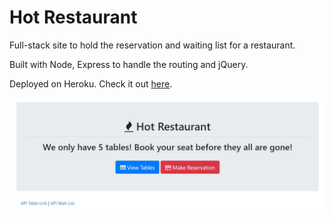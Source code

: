 # Hot Restaurant

Full-stack site to hold the reservation and waiting list for a restaurant.

Built with Node, Express to handle the routing and jQuery.

Deployed on Heroku. Check it out [here](https://glacial-sands-71239.herokuapp.com/).

![screenshot](/Capture.JPG)